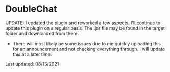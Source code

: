 # DoubleChat

UPDATE: I updated the plugin and reworked a few aspects. I'll continue to update this plugin on a regular basis. The .jar file may be found in the target folder and downloaded from there.  

- There will most likely be some issues due to me quickly uploading this for an announcement and not checking everything through. I will update this at a later time. 

Last updated: 08/13/2021
